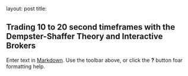 layout: post
title: 

## Trading 10 to 20 second timeframes with the Dempster-Shaffer Theory and Interactive Brokers



Enter text in [Markdown](http://daringfireball.net/projects/markdown/). Use the toolbar above, or click the **?** button foar formatting help.

